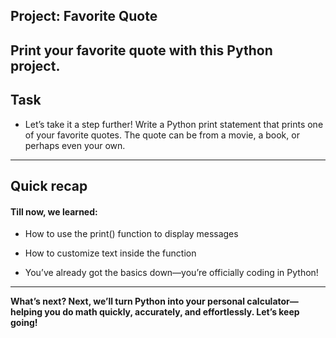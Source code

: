 ## Project: Favorite Quote

**Print your favorite quote with this Python project.**
---

## Task

-  Let’s take it a step further! Write a Python print statement that prints one of your favorite quotes. The quote can be from a movie, a book, or perhaps even your own.

---

## Quick recap

#### Till now, we learned:

 - How to use the print() function to display messages

 - How to customize text inside the function

 - You’ve already got the basics down—you’re officially coding in Python!

---

 **What’s next?
Next, we’ll turn Python into your personal calculator—helping you do math quickly, accurately, and effortlessly.
Let’s keep going!**